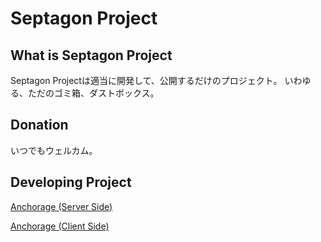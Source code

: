# Septagon Project

## What is Septagon Project

Septagon Projectは適当に開発して、公開するだけのプロジェクト。
いわゆる、ただのゴミ箱、ダストボックス。

## Donation

いつでもウェルカム。

## Developing Project

[Anchorage (Server Side)](https://github.com/MysteryJump/Anchorage/)

[Anchorage (Client Side)](https://github.com/MysteryJump/anchorage-client/)
